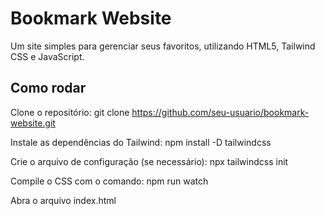 # Bookmark Website

Um site simples para gerenciar seus favoritos, utilizando HTML5, Tailwind CSS e JavaScript.

## Como rodar

Clone o repositório:
git clone https://github.com/seu-usuario/bookmark-website.git

Instale as dependências do Tailwind:
npm install -D tailwindcss

Crie o arquivo de configuração (se necessário):
npx tailwindcss init

Compile o CSS com o comando:
npm run watch

Abra o arquivo index.html


